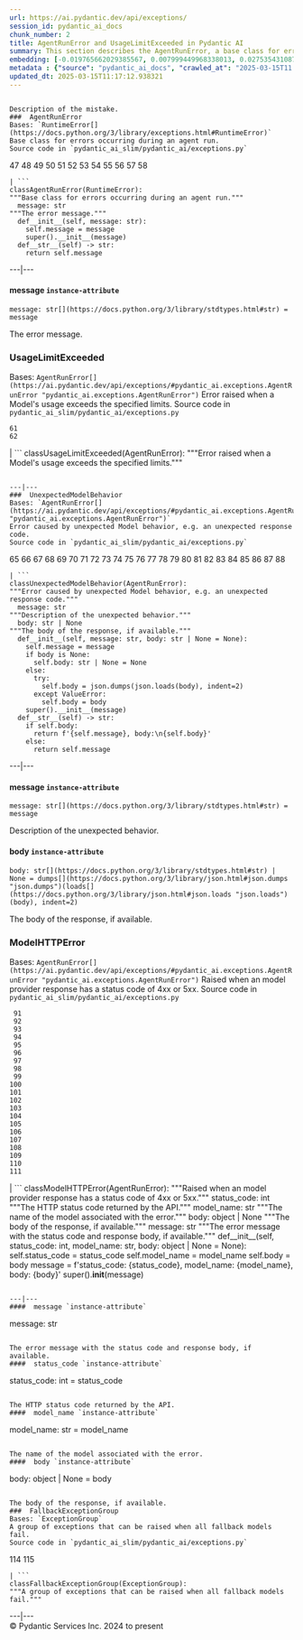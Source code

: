```yaml
---
url: https://ai.pydantic.dev/api/exceptions/
session_id: pydantic_ai_docs
chunk_number: 2
title: AgentRunError and UsageLimitExceeded in Pydantic AI
summary: This section describes the AgentRunError, a base class for errors during agent runs, and the UsageLimitExceeded error, which indicates when a model's usage surpasses its limits. It includes the implementation details and the structure of the AgentRunError class.
embedding: [-0.019765662029385567, 0.007999449968338013, 0.02753543108701706, 0.0012616030871868134, 0.004964383784681559, 0.018636945635080338, -0.03278527408838272, 0.011608717031776905, -0.0028119476046413183, -0.030921580269932747, -0.012593062594532967, -0.07685771584510803, -0.005167814902961254, -0.03268027678132057, -0.025999851524829865, 0.026931699365377426, -0.001438785344362259, 0.03945257514715195, -0.0025051599368453026, 0.038297612220048904, 0.03173530474305153, -0.0096793994307518, 0.015985773876309395, 0.01694387197494507, -0.014227076433598995, -0.004931571893393993, 0.017586976289749146, 0.03961007297039032, 0.004662517458200455, 0.0038914468605071306, 0.02412303164601326, -0.01833507977426052, -0.023952413350343704, -0.019529419019818306, -0.00916753988713026, -0.01053249929100275, -0.005151409190148115, 0.009626900777220726, 0.004918447695672512, 0.007421966642141342, 0.022101841866970062, -0.06908794492483139, 0.03483271226286888, 0.028716646134853363, -0.05449337884783745, 0.04814106971025467, 0.051159728318452835, 0.04189375415444374, -0.020120026543736458, 0.0017045587301254272, -0.029215380549430847, -0.0005483626155182719, -0.006227627396583557, -0.0018390859477221966, -0.044308681041002274, -0.016523882746696472, -0.021078122779726982, 0.054335884749889374, 0.03525270149111748, -0.03745763748884201, 0.010906551033258438, -0.013793964870274067, -0.02266620099544525, 0.03289027139544487, -0.00956127792596817, -0.00532531039789319, -0.03310026600956917, 0.006155441980808973, -0.03701139986515045, 0.014200828038156033, 0.0217606034129858, 0.02002815343439579, -0.057853277772665024, -0.012205886654555798, 0.01217307522892952, -0.038507603108882904, 0.04378369823098183, 0.08541496098041534, 0.005233438219875097, -0.03541019558906555, 0.015867652371525764, 0.04401994124054909, -0.005335154011845589, 0.035331450402736664, -0.01076218020170927, -0.032601531594991684, -0.05428338423371315, -0.015067052096128464, -0.033415257930755615, -0.06714550405740738, -0.030344096943736076, -0.01536891795694828, -0.027797922492027283, 0.018230082467198372, 0.03803511708974838, -0.02403116039931774, -0.01673387736082077, -0.01479143463075161, 0.03709014505147934, -0.002139311283826828, 0.03394024074077606, -0.04919103533029556, -0.026104848831892014, 0.03462272137403488, 0.009252849966287613, -0.03212904557585716, 0.00018343693227507174, -0.0014633940299972892, -0.016799500212073326, -0.008511309511959553, -0.07717270404100418, -0.006752611603587866, -0.01857132278382778, 0.012717747129499912, -0.0789051502943039, -0.017219487577676773, -0.05349591001868248, 0.023046813905239105, 0.01594640128314495, 0.015578911639750004, -0.034990210086107254, -0.008117571473121643, 0.028506651520729065, -0.02606547437608242, -0.005637019872665405, 0.0353051982820034, 0.030107853934168816, -0.02027752250432968, -0.06515055894851685, -0.020631887018680573, 0.02958286926150322, 0.02252183109521866, 0.002286963164806366, -0.008393188007175922, -0.0040850345976650715, -0.030527841299772263, -0.036040179431438446, 0.011169042438268661, -0.06819546967744827, -0.0024477397091686726, -0.000932667579036206, -0.007907576858997345, 0.00803226139396429, 0.027692927047610283, -0.008616305887699127, 0.06011071056127548, 0.003455053549259901, -0.007933826185762882, 0.00708072679117322, 0.029530372470617294, 0.0009490733500570059, 0.034990210086107254, -0.039085086435079575, -0.02035626955330372, -0.05336466431617737, -0.019844409078359604, 0.044466178864240646, 0.07013791054487228, 0.021078122779726982, -0.0341239869594574, -0.028165413066744804, 0.03811386600136757, -0.014922681264579296, -0.020448142662644386, -0.0070282286033034325, -0.01889943704009056, -0.03617142513394356, -0.04066004231572151, -0.051973454654216766, -0.0744427889585495, -0.0021819663234055042, 0.006073412951081991, -0.016799500212073326, -0.028139162808656693, 0.03233903646469116, -0.030186602845788002, -0.05168471112847328, -0.017101366072893143, -0.016799500212073326, -0.04982101917266846, 0.0269841980189085, 0.005256406031548977, -0.047537337988615036, -0.004908604081720114, -0.05669831484556198, -0.05289217829704285, -0.0011836757184937596, 0.03501645848155022, 0.013623344711959362, 0.04564739391207695, -0.0023033691104501486, 0.025684861466288567, 0.02254807949066162, 0.019293176010251045, 0.010309380479156971, -0.04908604174852371, 0.016077646985650063, -0.016537008807063103, 0.039321329444646835, 0.024949882179498672, -0.019752537831664085, 0.014148329384624958, 0.07995512336492538, -0.008222567848861217, 0.012350257486104965, -0.04743234068155289, -0.039216332137584686, 0.0339139923453331, -0.03837635740637779, 0.0041834693402051926, 0.011359349824488163, -0.07727770507335663, 0.023532425984740257, -0.03803511708974838, -0.0013419913593679667, -0.03793012350797653, -0.04527990147471428, -0.013118047267198563, -0.028270408511161804, 0.023821165785193443, 0.01206151582300663, 0.05294467508792877, 0.02627546899020672, -0.016405761241912842, 0.008760676719248295, -0.0029054605402052402, 0.025921104475855827, -0.04144751653075218, -0.018860064446926117, 0.045568645000457764, -0.0007316970149986446, -0.017363859340548515, -0.01366271823644638, -0.0427599772810936, 0.0287953931838274, -0.03979381546378136, 0.031210321933031082, 0.02526487410068512, 0.05291842669248581, -0.006007790099829435, 0.011989330872893333, 0.013780839741230011, 0.0024264121893793344, 0.05517585948109627, 0.018610697239637375, 0.02253495529294014, 0.01603827252984047, -0.04541115090250969, 0.010053451173007488, 0.04304872080683708, 0.07880015671253204, -0.0015150720719248056, 0.026117973029613495, -0.002605234971269965, -0.028060415759682655, 0.010565310716629028, -0.008038823492825031, -0.0038455105386674404, -0.023611173033714294, 0.022587453946471214, -0.024333026260137558, 0.0009712211322039366, -0.027561679482460022, -0.007861641235649586, -0.03470146656036377, -0.034990210086107254, 0.04974227026104927, -0.010112511925399303, -0.008800051175057888, -0.030134104192256927, 0.03756263107061386, 0.007933826185762882, 0.03199779987335205, -0.025527365505695343, -0.029346628114581108, -0.012310883961617947, -0.008596619591116905, 0.05386339873075485, -0.013688967563211918, -0.05449337884783745, 0.02903163619339466, 0.02753543108701706, 0.05100223422050476, 0.012422443367540836, 0.010027201846241951, 0.02116999588906765, -0.006591835059225559, -0.03543644770979881, -0.005453275516629219, -0.014450195245444775, 0.0013239450054243207, 0.010112511925399303, -0.010506249964237213, -0.015959525480866432, -0.004905323032289743, 0.007822267711162567, 0.03359900042414665, -0.006408090703189373, 0.038428857922554016, -0.019148806110024452, 0.020303770899772644, -0.029189132153987885, -0.03415023535490036, -0.020960001274943352, 0.018282581120729446, 0.011582467705011368, 0.013938335701823235, -0.006381841376423836, 0.029897861182689667, -0.029320377856492996, 0.007382593117654324, 0.01614326983690262, -0.046828608959913254, 0.000968760228715837, -0.02913663350045681, -0.051395971328020096, 0.011995892971754074, -0.007330094464123249, 0.02687920071184635, 0.018059462308883667, -0.0004888917319476604, -0.008439123630523682, 0.017271986231207848, 0.017232611775398254, -0.05475587025284767, 0.032496534287929535, -0.02502863109111786, 0.012599625624716282, 0.023860540241003036, -0.005233438219875097, -0.03698515146970749, -0.02992410957813263, -0.0036453602369874716, 0.038875095546245575, 0.044203683733940125, -0.02320430986583233, -0.017219487577676773, 0.04640861973166466, 0.000738259288482368, 0.03627642244100571, -0.02722044102847576, 0.0006591014680452645, -0.05016225948929787, -0.05795827507972717, -0.020198773592710495, -0.01416145358234644, 0.0013419913593679667, 0.03640766814351082, -0.016983244568109512, 0.03992506116628647, -0.011634966358542442, -0.001847288804128766, 0.01981816068291664, 0.04677610844373703, -0.05402089282870293, 0.0017390107968822122, 0.011477471329271793, -0.007297283038496971, -0.013872712850570679, 0.022009970620274544, -0.07050540298223495, 0.0008973951917141676, -0.014673314057290554, -0.0010614527855068445, -0.013846463523805141, 0.028060415759682655, 0.0015027677873149514, -0.03856010362505913, 0.0047675142996013165, 0.005141566041857004, -0.024201780557632446, -0.010105949826538563, -0.005112035665661097, -0.009574403055012226, -0.02048751525580883, -0.03517395257949829, -0.05449337884783745, 0.031814053654670715, 0.008504747413098812, 0.026485461741685867, 0.06546555459499359, 0.014410821720957756, -0.014699562452733517, 0.004987351596355438, 0.0704004094004631, 0.011864647269248962, 0.0019522856455296278, -0.00620465911924839, -0.017048867419362068, 0.014437071047723293, 0.006165285594761372, -0.01616951823234558, -0.005863419268280268, -0.02206246927380562, -0.002460864372551441, 0.03800886869430542, 0.005135003477334976, 0.02027752250432968, 0.06557054817676544, -0.009003481827676296, -0.018033213913440704, -0.017153864726424217, 0.027167942374944687, 0.03212904557585716, -0.008970670402050018, 0.008045385591685772, 0.03653891384601593, 0.05260343477129936, -0.011464346200227737, 0.012153388932347298, 0.04084378480911255, 0.011070608161389828, -0.011831835843622684, -0.03953132405877113, -0.0067657362669706345, -0.05060849338769913, 0.017140740528702736, 0.009069105610251427, 0.059480730444192886, 0.026603583246469498, 0.004062066785991192, -0.0708203911781311, -0.02662983350455761, -0.015303295105695724, -0.03155156224966049, 0.05213094875216484, 0.031472813338041306, -0.0885123685002327, 0.013505223207175732, -0.05554334819316864, -0.005764984991401434, -0.007211972959339619, 0.021340616047382355, -0.0260785985738039, 0.04677610844373703, -0.03073783591389656, 0.026931699365377426, 0.0035338010638952255, -0.005338435061275959, 0.00015431670180987567, 0.00796663761138916, -0.023729294538497925, 0.009259412065148354, 0.046933602541685104, -0.014843933284282684, -0.01189745869487524, -0.017718223854899406, -0.04021380469202995, 0.0571708008646965, -0.014699562452733517, -0.006536055821925402, -0.0056567066349089146, -0.06373310089111328, -0.01571015827357769, -0.05585834011435509, -0.029057886451482773, 0.059008244425058365, 0.004928290843963623, 0.05885075032711029, -0.023847416043281555, 0.02505487948656082, 0.021537484601140022, -0.0007087289122864604, 0.0018029932398349047, -0.019280051812529564, -0.025304246693849564, 0.02266620099544525, -0.016917621716856956, 0.002820150461047888, -0.0011402004165574908, 0.010361879132688046, 0.02673482894897461, 0.06620053201913834, -0.0031630308367311954, 0.004688766784965992, -0.03667015954852104, 0.0032417785841971636, 0.005026725586503744, 0.019437547773122787, -0.012711184099316597, 0.0012689856812357903, -0.022797446697950363, 0.01662888005375862, -0.011018109507858753, -0.055385854095220566, 0.01479143463075161, -0.01275712065398693, -0.012593062594532967, -0.00831444002687931, 0.02072375826537609, -0.027692927047610283, 0.0076778968796133995, 0.029425375163555145, -0.01485705841332674, 0.014318949542939663, 0.02366367168724537, -0.008793488144874573, -0.0014863620745018125, -0.0186631940305233, -0.061423175036907196, -0.006394966039806604, -0.04856105521321297, -0.01593327522277832, 0.03596143051981926, 0.008065072819590569, -0.026026101782917976, 0.01302617508918047, -0.003323807381093502, -0.003950507380068302, 0.05496586486697197, -0.05089723691344261, -0.014528943225741386, 0.021786851808428764, 0.019043808802962303, 0.011523406952619553, 0.01400395855307579, -0.013636469841003418, 0.008806613273918629, -0.03404523804783821, -0.0060832565650343895, 0.046487368643283844, -0.01820383407175541, -0.021012499928474426, -0.013452724553644657, -0.007953513413667679, -0.017783846706151962, -0.006043882574886084, -0.031367816030979156, 0.004708453547209501, -0.01126091554760933, 0.01649763435125351, 0.04344245791435242, 0.005535304080694914, 0.008439123630523682, -0.018400702625513077, 0.014318949542939663, 0.03302151709794998, -0.01178589928895235, -0.017114490270614624, -0.0377463772892952, 0.0010762179736047983, 0.027955418452620506, -0.011982768774032593, 0.03026534989476204, 0.013925210572779179, 0.015211422927677631, -0.01651075854897499, 0.02400491014122963, 0.009180664084851742, 0.01924067735671997, -0.0019719726406037807, 0.00534827820956707, 0.038875095546245575, -0.07685771584510803, -0.006102943327277899, 0.0072841583751142025, -0.022141216322779655, -0.02164248190820217, 0.02732543647289276, 0.006162004079669714, -0.019096307456493378, -0.032391536980867386, 0.03118407167494297, 0.02890039049088955, -0.03617142513394356, 0.03336275741457939, 0.020461266860365868, 0.05853575840592384, -0.0037405136972665787, 0.0028857735451310873, 0.008563808165490627, 0.011602154932916164, -0.01991003192961216, -0.0020720476750284433, 0.022626826539635658, -0.026826702058315277, 0.03583018481731415, -0.02266620099544525, -0.01490955613553524, 0.0035797373857349157, -0.01412208005785942, -0.00967283733189106, 0.009843457490205765, 0.04084378480911255, -0.06625302881002426, -0.015434540808200836, -0.0035895807668566704, 0.005843732506036758, 0.0013296869583427906, -0.0013444521464407444, 0.0033697434701025486, -0.003691296558827162, 0.006365435663610697, 0.0056796749122440815, 0.022141216322779655, -0.003560050390660763, 0.037851374596357346, -0.005085786338895559, -0.031367816030979156, 0.03354650363326073, 0.022141216322779655, -0.05147472023963928, -0.043074969202280045, 0.01660263165831566, -0.009239724837243557, -0.0031515469308942556, -0.0076778968796133995, -0.011812148615717888, -0.020736882463097572, -0.001465854817070067, -0.016681378707289696, -0.004360651597380638, -0.0020999375265091658, -0.0305015929043293, -0.030449094250798225, 0.006129192654043436, -0.03254903107881546, 0.02354555018246174, 0.05916573852300644, -0.04745858907699585, -0.002900538733229041, -0.01592015102505684, 0.012953990139067173, -0.021786851808428764, -0.01451581809669733, 0.02126186713576317, -0.023768668994307518, -0.02536986954510212, 0.011739963665604591, 0.014332073740661144, 0.0067657362669706345, -0.00011771134450100362, 0.02241683378815651, -0.0017554165096953511, -0.017376983538269997, 0.018833814188838005, -0.03383524343371391, -0.005873262882232666, -0.006447464693337679, -0.019949406385421753, -0.01342647522687912, 0.03005535528063774, 0.013859587721526623, -0.01660263165831566, 0.02890039049088955, -0.03764137998223305, -0.0032237323466688395, 0.010860614478588104, 0.012888366356492043, 0.004849543329328299, 0.01879444159567356, -0.03399273753166199, 0.007901014760136604, -0.0013255855301395059, 0.02274494804441929, -0.020054403692483902, 0.006194815970957279, -0.0006664840620942414, 0.0101846968755126, 0.014594566076993942, -0.058903247117996216, 0.02173435315489769, 0.0035173953510820866, 0.006949480623006821, 0.00865568034350872, 0.007651647552847862, 0.01854507252573967, -0.004272060468792915, 0.031236570328474045, -0.015395167283713818, -0.01040781568735838, 0.005318747833371162, 0.031026577576994896, 0.036355167627334595, -0.0024838324170559645, -0.004022692795842886, 0.010670308023691177, -0.014200828038156033, -0.03220779076218605, 0.05108097940683365, -0.03800886869430542, 0.001396950683556497, -0.06635802984237671, 0.006962605286389589, 0.036355167627334595, -0.027141692116856575, -0.017600102350115776, 0.02379491738975048, 0.0323127880692482, 0.04304872080683708, 0.012422443367540836, -0.023978661745786667, -0.01126091554760933, -0.0039012902416288853, 0.029215380549430847, -6.20855571469292e-05, -0.041263774037361145, -0.01206151582300663, 0.003861916484311223, -0.07512526214122772, -0.018820689991116524, 0.0011049280874431133, -0.01217307522892952, 0.011372474022209644, -0.02026439644396305, -0.013505223207175732, -0.01592015102505684, 0.02220683917403221, 0.021983720362186432, -0.03895384073257446, -0.023164935410022736, 0.03617142513394356, -0.012809619307518005, 0.03244403377175331, -0.04438742995262146, -0.010840927250683308, -0.004344245884567499, 0.052997175604104996, 0.00881317537277937, -0.042287491261959076, -0.003438647836446762, 0.0037372326478362083, -0.016642004251480103, -0.002272197976708412, -0.03194529935717583, -0.014227076433598995, -0.007927264086902142, 0.04659236595034599, -0.03722139447927475, -0.02606547437608242, -0.007612273562699556, -0.004780638962984085, -0.011976206675171852, -0.01672075316309929, -0.008321002125740051, 0.0008309518452733755, -0.03598767891526222, 0.048088569194078445, -0.014108954928815365, 0.01155621837824583, 0.0027069507632404566, 0.01857132278382778, -0.0022475894074887037, -0.011457784101366997, -0.003328729188069701, 0.0018784597050398588, -0.02685295045375824, 0.056173328310251236, -0.014450195245444775, 0.0227711983025074, 0.004790482576936483, 0.010394690558314323, -0.016773251816630363, -0.010683432221412659, 0.03173530474305153, -0.013833338394761086, 0.014948930591344833, 0.02958286926150322, -0.06021570786833763, 0.010749055072665215, -0.0047511085867881775, 0.014568316750228405, 0.0014519098913297057, 0.03730013966560364, -0.006050445139408112, -0.016996368765830994, -0.00272991880774498, -0.007776331156492233, -0.016930745914578438, 0.023952413350343704, -0.018951935693621635, -0.0014215592527762055, -0.015473914332687855, 0.028139162808656693, 0.013085235841572285, -0.0339139923453331, 0.011484033428132534, -0.03097407892346382, -0.0063555920496582985, 0.003507551969960332, -0.0006861709989607334, 0.009620338678359985, 0.005404057912528515, 0.0019982217345386744, -0.00016610833699814975, 0.012238698080182076, -0.017245737835764885, -0.012934302911162376, -0.06861545890569687, -0.01672075316309929, -0.016103895381093025, 0.0021524359472095966, 0.03142031654715538, 0.004245811142027378, -0.007100414019078016, 0.008977233432233334, 0.01729823462665081, -0.08924734592437744, -0.01821695826947689, 0.01832195557653904, -0.011333100497722626, 0.015263920649886131, -0.022902444005012512, -0.006037320476025343, 0.04063379019498825, -0.01719323918223381, -0.04622487351298332, -1.5534205886069685e-05, 0.010165010578930378, 0.014345197938382626, -0.0339139923453331, 0.03462272137403488, -0.01674700155854225, -0.002014627680182457, -0.027141692116856575, 0.02719419077038765, 0.003487864974886179, 0.005541866645216942, 0.0006070131785236299, -0.03496396169066429, -0.003819261444732547, -0.003563331440091133, 0.02060563676059246, -0.009699086658656597, 0.0014305824879556894, 0.052078451961278915, 0.003546925727277994, 0.0006984753417782485, -0.024608643725514412, 0.0012337133521214128, 0.030002858489751816, -0.014476444572210312, 0.01876819133758545, 0.013275542296469212, 0.02300744131207466, 0.008734427392482758, -0.03895384073257446, 0.01808571256697178, -0.010480000637471676, 0.04769483208656311, 0.019424421712756157, -0.0023050096351653337, 0.015263920649886131, -0.020448142662644386, 0.023532425984740257, 0.008058510720729828, 0.006125911604613066, -0.01029625628143549, 0.033389005810022354, -0.028401656076312065, -0.009088791906833649, 0.03212904557585716, 0.05202595144510269, -0.04472867026925087, -0.009029731154441833, -0.011739963665604591, 0.001348553691059351, 0.0026003133971244097, 0.012553689070045948, -0.012848992832005024, 0.0019161930540576577, 0.014463319443166256, -0.009200351312756538, -0.006408090703189373, -0.010847490280866623, -0.00791413988918066, -0.0005590263172052801, -0.0029973327182233334, 0.021694980561733246, -0.030816582962870598, -0.005978259723633528, -0.00680511025711894, 0.015277045778930187, 0.0375363826751709, 0.009764709509909153, -0.017324484884738922, -0.006936356425285339, 0.048666052520275116, 0.006949480623006821, -0.01450269389897585, 0.018282581120729446, -0.03562019020318985, 0.016589507460594177, 0.030081605538725853, -0.01876819133758545, 0.013675843365490437, 0.00956127792596817, 0.04619862511754036, 0.013321478851139545, 0.0011147715849801898, -0.0025609394069761038, -0.03483271226286888, -0.0009802442509680986, -0.0007046274840831757, -0.016208892688155174, 0.004416431300342083, -0.02311243675649166, 0.0009654791210778058, 0.02585548162460327, -0.044203683733940125, 0.025225499644875526, 0.00409487821161747, 0.018348203971982002, -0.012429005466401577, 0.0002905870496761054, -0.011424972675740719, 0.03947882726788521, 0.009364409372210503, 0.02505487948656082, -0.005226875655353069, 0.03320526331663132, -0.03218154236674309, -0.015959525480866432, 0.054230887442827225, -0.028034165501594543, -0.0350952073931694, -0.008990357629954815, -0.031367816030979156, 0.02094687707722187, -0.0027233564760535955, 0.054808370769023895, -0.003638798138126731, 0.05100223422050476, -0.016668254509568214, 0.0019982217345386744, -0.022101841866970062, -0.007592586800456047, 0.00791413988918066, 0.03289027139544487, -0.04257623478770256, 0.025133628398180008, -0.014148329384624958, -0.0076778968796133995, 0.009882831014692783, -0.044334933161735535, -0.01501455344259739, -0.030212851241230965, -0.01552641298621893, -0.008353814482688904, 0.004980789497494698, -0.030134104192256927, -0.017140740528702736, 0.000281768967397511, -0.03622392192482948, -0.01412208005785942, 0.014410821720957756, -0.035698939114809036, 0.0016545210964977741, 0.00032462901435792446, 0.0066016786731779575, 0.026905449107289314, -0.002675779862329364, 0.04155251383781433, 0.020106902346014977, -0.02662983350455761, -0.035698939114809036, 0.020868130028247833, -0.031367816030979156, 0.056855808943510056, -0.001512611284852028, -0.0033861491829156876, 0.020618760958313942, -0.02777167409658432, -0.02149811014533043, -0.01876819133758545, 0.000747282465454191, -0.004646111745387316, -0.0014855418121442199, -0.015460790134966373, 0.031814053654670715, 0.0019293176010251045, 0.0175476036965847, 0.07832767069339752, -0.0012246901169419289, -0.0051284413784742355, 0.006988854613155127, 0.047616083174943924, 0.02047439105808735, -0.016825750470161438, 0.005774828139692545, 0.030816582962870598, 0.0323127880692482, 0.028637899085879326, 0.014017082750797272, 0.020435016602277756, -0.03606642782688141, 0.023401178419589996, 0.0353051982820034, 0.034648969769477844, 0.024149281904101372, 0.007868203334510326, -0.0318928025662899, 0.013452724553644657, 0.060373205691576004, 0.007356343790888786, -0.006519649643450975, -0.016077646985650063, 0.006929793860763311, 0.022587453946471214, -0.01820383407175541, -0.03344150632619858, 0.010716243647038937, 0.030685337260365486, 0.00029427834670059383, 0.04139501973986626, -0.01889943704009056, 0.020185649394989014, -0.020999375730752945, 0.023466801270842552, 0.019161930307745934, -0.008668804541230202, -0.015972649678587914, 0.024529894813895226, -0.01092623732984066, -0.012350257486104965, -0.009121603332459927, 0.0017045587301254272, -0.019673790782690048, -0.002398522337898612, 0.0010376644786447287, 0.009587527252733707, 0.022784322500228882, 0.018689444288611412, -0.03779887408018112, 0.03506895527243614, 0.03982006385922432, -0.01970003917813301, 0.007343219127506018, 0.006929793860763311, -0.03160405904054642, -0.023584922775626183, 0.027010446414351463, -0.0437311977148056, 0.016878247261047363, -0.019096307456493378, -0.01252743974328041, 0.0028529621195048094, 0.007664772216230631, 0.024411773309111595, -0.004846262279897928, -0.010584997944533825, 0.004380338359624147, 0.005666550248861313, 0.030554091557860374, 0.06677801162004471, 0.018518824130296707, -0.026905449107289314, 0.009889393113553524, 0.014528943225741386, 0.005174377467483282, 0.015080176293849945, 0.018164459615945816, 0.0013321478618308902, 0.03310026600956917, 0.008970670402050018, -0.008288190700113773, 0.02834915742278099, 0.011648091487586498, 0.007868203334510326, 0.005190783180296421, 0.02550111711025238, -0.02185247465968132, -0.021209368482232094, 0.004823294002562761, 0.02926787920296192, -0.0005766625399701297, 0.019542543217539787, -0.02502863109111786, 0.011018109507858753, -0.007356343790888786, 0.006670583039522171, 0.007500714622437954, -0.013334603048861027, -0.031000327318906784, -0.016353264451026917, -0.006591835059225559, -0.03695889934897423, -0.0218655988574028, -6.92118119332008e-05, -0.02298119105398655, -0.032969020307064056, 0.030134104192256927, -0.013859587721526623, 0.009298785589635372, -0.03233903646469116, 0.01463393960148096, 0.0025560178328305483, 0.008681929670274258, 0.02379491738975048, 0.0015331184258684516, -0.0334940031170845, 0.020658135414123535, 0.016825750470161438, 0.020303770899772644, 0.025553615763783455, -0.008261941373348236, -0.036827653646469116, 0.017586976289749146, -0.007113538216799498, -0.01361022051423788, -0.007435091305524111, -0.0068641710095107555, 0.012730871327221394, -0.01845320127904415, -0.03685390576720238, 0.014752061106264591, -0.00043475269922055304, -0.03541019558906555, 0.004875792656093836, 0.026590459048748016, -0.011293726973235607, 0.0171669889241457, 0.0407387875020504, -0.030659088864922523, 0.004127689637243748, -0.027246689423918724, -0.013406788930296898, 0.00013565515109803528, 0.019214428961277008, -0.0020917346701025963, -0.0030350659508258104, 0.021458737552165985, -0.008406312204897404, -0.03501645848155022, 9.089817467611283e-05, -0.0017291672993451357, 0.0011926989536732435, 0.0009334878413937986, -0.013183670118451118, 0.017324484884738922, 0.04008255898952484, -0.04995226487517357, 0.003799574449658394, -0.05916573852300644, 0.010000952519476414, -0.01206151582300663, -0.025409244000911713, 0.016235142946243286, -0.020448142662644386, -0.007789455819875002, 0.016353264451026917, -0.0005340075585991144, -0.017928216606378555, 0.006106224842369556, 0.029504122212529182, -0.00608981866389513, -0.009587527252733707, 0.07927264273166656, 0.003550207009539008, -0.0026642957236617804, 0.029556620866060257, -0.015972649678587914, 0.0033894304651767015, 0.013157420791685581, 0.012875242158770561, -0.014095830731093884, -0.0008760676719248295, -0.01580202952027321, 0.02926787920296192, 0.01662888005375862, 0.003154827980324626, 0.00854412093758583, 0.023033689707517624, -0.004173625726252794, -0.0019342392915859818, 0.025881730020046234, -0.011923708021640778, 0.015749530866742134, 0.04176250845193863, -0.013268980197608471, -0.040817536413669586, 0.030002858489751816, -0.028637899085879326, 0.02059251256287098, -0.04152626544237137, 0.06236814334988594, 0.04790482670068741, -0.008635993115603924, -0.026236094534397125, 0.015618285164237022, 0.007796017918735743, -0.020736882463097572, 0.01639263704419136, 0.004550958517938852, -0.008334127254784107, 0.004255654755979776, 0.008360376581549644, 0.00680511025711894, 0.007106976117938757, -0.009075667709112167, -0.008471935987472534, -0.015762656927108765, 0.006591835059225559, 0.005984821822494268, -0.020920628681778908, 0.006851046346127987, 0.0168519988656044, 0.0032762307673692703, -0.011700589209794998, -0.030580339953303337, -0.012671810574829578, -0.015788905322551727, -0.0009490733500570059, -0.014056457206606865, 0.04884979873895645, -0.015211422927677631, 0.02069750986993313, -0.02551424130797386, 0.0023017283529043198, 0.02026439644396305, 0.020855003967881203, 0.00680511025711894, -0.011096857488155365, 0.020316895097494125, -0.02627546899020672, 0.004606738220900297, 0.06252563744783401, -0.02252183109521866, -0.005614051595330238, 0.024766137823462486, -0.017718223854899406, -0.009003481827676296, 0.012658686377108097, -0.04653986543416977, -0.03475396707653999, 0.025068003684282303, 0.011411848478019238, 0.010132198221981525, -0.037956371903419495, 0.001465854817070067, 0.03706389665603638, -0.03257527947425842, -0.030685337260365486, 0.010801553726196289, -0.01581515371799469, -0.0403188019990921, 0.00818975642323494, 0.0407387875020504, 0.007920701988041401, -0.02149811014533043, 0.025448618456721306, 0.005449994001537561, 0.018860064446926117, 0.016077646985650063, -0.002620000159367919, 0.007736957166343927, 0.03667015954852104, 0.02126186713576317, 0.003563331440091133, -0.04428243264555931, 0.04932228475809097, -0.0010959048522636294, 0.004416431300342083, 0.0023788355756551027, -0.019490044564008713, -0.030921580269932747, 0.017888842150568962, 0.021589983254671097, -0.010834365151822567, 0.005554990842938423, 0.003546925727277994, -0.00830787792801857, -0.012980238534510136, -0.015145799145102501, -0.014568316750228405, 0.0037175456527620554, -0.034307729452848434, 0.024293651804327965, -0.01463393960148096, 0.007421966642141342, 0.018636945635080338, -0.03769388049840927, 0.027404185384511948, 0.016130145639181137, -0.014384572394192219, -0.01808571256697178, -0.003527238732203841, 0.0006980651523917913, 0.02832290716469288, 0.004793763626366854, -0.0459623821079731, 0.0044787731021642685, -0.012140263803303242, -0.007185723632574081, -0.003546925727277994, -0.04005630686879158, 0.0031072513666003942, 0.0017242456087842584, 0.006949480623006821, 0.013675843365490437, 0.0017669005319476128, -0.023991785943508148, -0.018807565793395042, 0.008760676719248295, -0.020579388365149498, -0.01463393960148096, -0.00012745226558763534, -0.017363859340548515, -0.016642004251480103, 0.002810307079926133, 0.008261941373348236, -0.011864647269248962, -0.03404523804783821, 0.013223044574260712, -0.013006487861275673, -0.027246689423918724, -0.024753013625741005, 0.012881804257631302, 0.009121603332459927, -0.0038914468605071306, 0.021891849115490913, -0.0051546902395784855, 0.03333650901913643, 0.012743995524942875, 0.0033861491829156876, 0.004813450388610363, 0.01674700155854225, 0.002160638803616166, -0.027062945067882538, 0.0058273267932236195, 0.04890229552984238, 0.024083659052848816, -0.013505223207175732, 0.0014633940299972892, -0.014200828038156033, 0.02538299560546875, -0.016589507460594177, -0.044203683733940125, -0.036381419748067856, 0.03207654505968094, -0.014423945918679237, -0.020868130028247833, 0.010460314340889454, 0.02547486685216427, -0.016077646985650063, -0.006129192654043436, -0.025763608515262604, 0.002403444144874811, 0.009305348619818687, 0.00047289609210565686, 0.012724309228360653, 0.004514865577220917, 0.004623143933713436, -0.0034583345986902714, -0.005249843932688236, 0.01325585599988699, 0.019608166068792343, -0.026131097227334976, -0.009987828321754932, -0.012776807881891727, -0.03336275741457939, -0.0113855991512537, 0.01177277509123087, 0.005738735664635897, -0.017140740528702736, 0.012166513130068779, -0.020579388365149498, -0.010289694182574749, 0.02195747196674347, -0.02413615770637989, -0.013793964870274067, 0.030134104192256927, -0.0012985160574316978, 0.024529894813895226, -0.006211221683770418, 0.015040802769362926, -0.014725811779499054, -0.04260248318314552, 0.02924163080751896, 0.015080176293849945, 0.012455254793167114, 0.016025148332118988, -0.0013813651166856289, -0.0021196245215833187, 0.01580202952027321, -0.009134728461503983, -0.00944315642118454, 0.040686290711164474, 0.00558124016970396, 0.008380062878131866, -0.006240752059966326, 0.027797922492027283, -0.03564643859863281, -0.026564210653305054, 0.020789381116628647, 0.030711587518453598, -0.006011071149259806, -0.002793901367112994, 0.03609267622232437, -0.008170069195330143, 0.009659713134169579, -0.012035267427563667, -0.023479927331209183, 0.0020457985810935497, 0.006598397623747587, -0.04527990147471428, 0.031682807952165604, 0.03559394180774689, 0.03233903646469116, -0.014830809086561203, -0.03375649452209473, -0.0030974079854786396, -0.046828608959913254, -0.02413615770637989, -0.022482456639409065, -0.0036322358064353466, 0.0021557172294706106, -0.02753543108701706, -0.01361022051423788, 0.0014880025992169976, -0.002065485343337059, 0.017022619023919106, 0.0369064025580883, -0.026551084592938423, -0.03063283860683441, -0.02241683378815651, -0.0375363826751709, -0.015907026827335358, 0.002014627680182457, -0.009968141093850136, 0.014069581404328346, -0.023073064163327217, 0.013518348336219788, -0.010027201846241951, -0.01092623732984066, 0.004439399112015963, -0.03218154236674309, -0.019673790782690048, -0.02719419077038765, -0.0003000203869305551, -0.002582266926765442, -0.00742852920666337, 0.02593422867357731, -0.0040686288848519325, 0.035698939114809036, 0.024267403408885002, 0.028060415759682655, 0.022259337827563286, 0.007579462137073278, 0.027981668710708618, -0.0387175977230072, 0.012501190416514874, 0.06929793953895569, -0.012022142298519611, -0.001154145342297852, -0.002083531813696027, 0.0037011399399489164, 0.0046198624186217785, -0.044544924050569534, 0.03496396169066429, -0.019385049119591713, -0.027010446414351463, 0.02753543108701706, 0.005289217922836542, 0.019083183258771896, -0.04656611382961273, 0.03126281872391701, 0.013347728177905083, -0.026380466297268867, 0.0017209644429385662, 0.00865568034350872, 0.023020565509796143, 0.029635367915034294, 0.013728342019021511, 0.0019490044796839356, -0.0108803017064929, 0.014528943225741386, 0.022390583530068398, 0.0008448967710137367, 0.004380338359624147, -0.006473713554441929, 0.011864647269248962, 0.01876819133758545, -0.04506991058588028, 0.007225097622722387, 0.03664391115307808, 0.010447189211845398, 0.004754389636218548, -0.004869230091571808, 0.03798262029886246, 0.014830809086561203, 0.020736882463097572, 0.006759174168109894, 0.006263719871640205, 0.012232135981321335, 0.035698939114809036, -0.0016848717350512743, -0.024149281904101372, -0.016786376014351845, 0.00791413988918066, -0.03186655044555664, 0.031709056347608566, 0.02821790985763073, 0.010676870122551918, -0.008104446344077587, 0.010506249964237213, -0.019161930307745934, -0.0042228433303534985, 0.021694980561733246, 0.03937382996082306, -0.030475344508886337, 0.015198297798633575, 0.006286688148975372, -0.024149281904101372, -0.01989690773189068, 0.00494797807186842, 0.011529969982802868, -0.012002455070614815, -0.001825961284339428, -0.009416907094419003, 0.0030924861785024405, 0.0002155307010980323, 0.02514675259590149, 0.006759174168109894, -0.005177658516913652, -0.012730871327221394, 0.01799383945763111, 0.005906074307858944, -0.0014215592527762055, 0.00990251824259758, -0.006536055821925402, -0.001063913688994944, -0.0027955418918281794, -0.01580202952027321, -0.005046412348747253, 0.026446089148521423, -0.03895384073257446, 0.009384095668792725, -0.05486086755990982, 0.018807565793395042, -0.019765662029385567, -0.009423470124602318, -0.011444659903645515, -0.008439123630523682, -0.02722044102847576, 0.005682955961674452]
metadata : {"source": "pydantic_ai_docs", "crawled_at": "2025-03-15T11:17:12.938321", "url_path": "/api/exceptions/", "chunk_size": 4979}
updated_dt: 2025-03-15T11:17:12.938321
---
```

```

Description of the mistake.
###  AgentRunError
Bases: `RuntimeError[](https://docs.python.org/3/library/exceptions.html#RuntimeError)`
Base class for errors occurring during an agent run.
Source code in `pydantic_ai_slim/pydantic_ai/exceptions.py`
```
47
48
49
50
51
52
53
54
55
56
57
58
```
| ```
classAgentRunError(RuntimeError):
"""Base class for errors occurring during an agent run."""
  message: str
"""The error message."""
  def__init__(self, message: str):
    self.message = message
    super().__init__(message)
  def__str__(self) -> str:
    return self.message

```
  
---|---  
####  message `instance-attribute`
```
message: str[](https://docs.python.org/3/library/stdtypes.html#str) = message

```

The error message.
###  UsageLimitExceeded
Bases: `AgentRunError[](https://ai.pydantic.dev/api/exceptions/#pydantic_ai.exceptions.AgentRunError "pydantic_ai.exceptions.AgentRunError")`
Error raised when a Model's usage exceeds the specified limits.
Source code in `pydantic_ai_slim/pydantic_ai/exceptions.py`
```
61
62
```
| ```
classUsageLimitExceeded(AgentRunError):
"""Error raised when a Model's usage exceeds the specified limits."""

```
  
---|---  
###  UnexpectedModelBehavior
Bases: `AgentRunError[](https://ai.pydantic.dev/api/exceptions/#pydantic_ai.exceptions.AgentRunError "pydantic_ai.exceptions.AgentRunError")`
Error caused by unexpected Model behavior, e.g. an unexpected response code.
Source code in `pydantic_ai_slim/pydantic_ai/exceptions.py`
```
65
66
67
68
69
70
71
72
73
74
75
76
77
78
79
80
81
82
83
84
85
86
87
88
```
| ```
classUnexpectedModelBehavior(AgentRunError):
"""Error caused by unexpected Model behavior, e.g. an unexpected response code."""
  message: str
"""Description of the unexpected behavior."""
  body: str | None
"""The body of the response, if available."""
  def__init__(self, message: str, body: str | None = None):
    self.message = message
    if body is None:
      self.body: str | None = None
    else:
      try:
        self.body = json.dumps(json.loads(body), indent=2)
      except ValueError:
        self.body = body
    super().__init__(message)
  def__str__(self) -> str:
    if self.body:
      return f'{self.message}, body:\n{self.body}'
    else:
      return self.message

```
  
---|---  
####  message `instance-attribute`
```
message: str[](https://docs.python.org/3/library/stdtypes.html#str) = message

```

Description of the unexpected behavior.
####  body `instance-attribute`
```
body: str[](https://docs.python.org/3/library/stdtypes.html#str) | None = dumps[](https://docs.python.org/3/library/json.html#json.dumps "json.dumps")(loads[](https://docs.python.org/3/library/json.html#json.loads "json.loads")(body), indent=2)

```

The body of the response, if available.
###  ModelHTTPError
Bases: `AgentRunError[](https://ai.pydantic.dev/api/exceptions/#pydantic_ai.exceptions.AgentRunError "pydantic_ai.exceptions.AgentRunError")`
Raised when an model provider response has a status code of 4xx or 5xx.
Source code in `pydantic_ai_slim/pydantic_ai/exceptions.py`
```
 91
 92
 93
 94
 95
 96
 97
 98
 99
100
101
102
103
104
105
106
107
108
109
110
111
```
| ```
classModelHTTPError(AgentRunError):
"""Raised when an model provider response has a status code of 4xx or 5xx."""
  status_code: int
"""The HTTP status code returned by the API."""
  model_name: str
"""The name of the model associated with the error."""
  body: object | None
"""The body of the response, if available."""
  message: str
"""The error message with the status code and response body, if available."""
  def__init__(self, status_code: int, model_name: str, body: object | None = None):
    self.status_code = status_code
    self.model_name = model_name
    self.body = body
    message = f'status_code: {status_code}, model_name: {model_name}, body: {body}'
    super().__init__(message)

```
  
---|---  
####  message `instance-attribute`
```
message: str[](https://docs.python.org/3/library/stdtypes.html#str)

```

The error message with the status code and response body, if available.
####  status_code `instance-attribute`
```
status_code: int[](https://docs.python.org/3/library/functions.html#int) = status_code

```

The HTTP status code returned by the API.
####  model_name `instance-attribute`
```
model_name: str[](https://docs.python.org/3/library/stdtypes.html#str) = model_name

```

The name of the model associated with the error.
####  body `instance-attribute`
```
body: object[](https://docs.python.org/3/library/functions.html#object) | None = body

```

The body of the response, if available.
###  FallbackExceptionGroup
Bases: `ExceptionGroup`
A group of exceptions that can be raised when all fallback models fail.
Source code in `pydantic_ai_slim/pydantic_ai/exceptions.py`
```
114
115
```
| ```
classFallbackExceptionGroup(ExceptionGroup):
"""A group of exceptions that can be raised when all fallback models fail."""

```
  
---|---  
© Pydantic Services Inc. 2024 to present